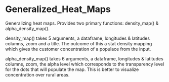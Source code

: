 # Generalized_Heat_Maps

Generalizing heat maps. Provides two primary functions: density_map() & alpha_density_map().

density_map() takes 5 arguments, a dataframe, longitudes & latitudes columns, zoom and a title. The outcome of this a stat density mapping which gives the customer concentration of a populace from the input.

alpha_density_map() takes 6 arguments, a dataframe, longitudes & latitudes columns, zoom, the alpha level which corresponds to the transparency level for the dots that will populate the map. This is better to visualize concentration over rural areas. 
